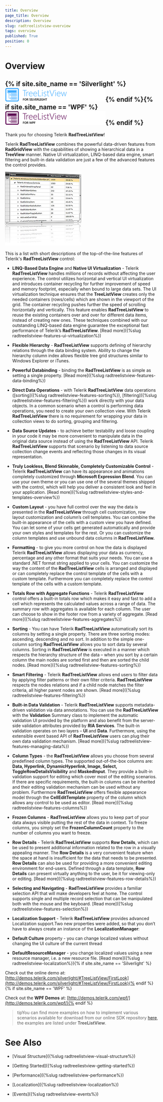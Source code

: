 ```yaml
---
title: Overview
page_title: Overview
description: Overview
slug: radtreelistview-overview
tags: overview
published: True
position: 0
---
```


# Overview



## {% if site.site_name == 'Silverlight' %}![](images/RadTreeListViewSl.png){% endif %}{% if site.site_name == 'WPF' %}![](images/RadTreeListViewWPF.png){% endif %}



Thank you for choosing Telerik __RadTreeListView__! 

Telerik __RadTreeListView__ combines the powerful data-driven features from __RadGridView__ with the capabilities of showing a hierarchical data in a __TreeView__ manner. Native UI virtualization, LINQ-based data engine, smart filtering and built-in data validation are just a few of the advanced features the control provides.

![](images/RadTreeListView_Overview_02.png)

This is a list with short descriptions of the top-of-the-line features of Telerik's __RadTreeListView__ control:

* __LINQ-Based Data Engine__ and __Native UI Virtualization__ - Telerik __RadTreeListView__ handles millions of records without affecting the user experience. The control utilizes horizontal and vertical UI virtualization and introduces container recycling for further improvement of speed and memory footprint, especially when bound to large data sets. The UI virtualization technique ensures that the __TreeListView__ creates only the needed containers (rows/cells) which are shown in the viewport of the grid. The container recycling pushes further the speed of scrolling horizontally and vertically. This feature enables __RadTreeListView__ to reuse the existing containers over and over for different data items, instead of creating new ones. These techniques combined with our outstanding LINQ-based data engine guarantee the exceptional fast performance of Telerik’s __RadTreeListView__. [Read more]({%slug radtreelistview-features-ui-virtualization%})

* __Flexible Hierarchy__ - __RadTreeListView__ supports defining of hierarchy relations through the data binding system. Ability to change the hierarchy column index allows flexible tree grid structures similar to Windows Explorer or iTunes.

* __Powerful Databinding__ - binding the __RadTreeListView__ is as simple as setting a single property. [Read more]({%slug radtreelistview-features-data-binding%})

* __Direct Data Operations__ - with Telerik __RadTreeListView__ data operations ([sorting]({%slug radtreelistview-features-sorting%}), [filtering]({%slug radtreelistview-features-filtering%})) work directly with your data objects. In a common scenario when a control is performing data operations, you need to create your own collection view. With Telerik __RadTreeListView__ there is no requirement for wrapping your data in collection views to do sorting, grouping and filtering.

* __Data Source Updates__ - to achieve better testability and loose coupling in your code it may be more convenient to manipulate data in the original data source instead of using the __RadTreeListView__ API. Telerik __RadTreeListView__ supports that scenario by listening to data source collection change events and reflecting those changes in its visual representation.

* __Truly Lookless, Blend Skinnable, Completely Customizable Control__ - Telerik __RadTreeListView__ can have its appearance and animations completely customized through __Microsoft Expression Blend__. You can use your own theme or you can use one of the several themes shipped with the control, which will help you deliver a consistent look and feel in your application. [Read more]({%slug radtreelistview-styles-and-templates-overview%})

* __Custom Layout__ - you have full control over the way the data is presented in the __RadTreeListView__ through cell customization, row layout customization and column’s cell templates. You can combine the built-in appearance of the cells with a custom view you have defined. You can let some of your cells get generated automatically and provide your own styles and templates for the rest. Or you can customize the column templates and use unbound data columns in __RadTreeListView.__

* __Formatting__ - to give you more control on how the data is displayed Telerik __RadTreeListView__ allows displaying your data as currency, percentage and any other format that suits your needs. You can use a standard .NET format string applied to your cells. You can customize the way the content of the __RadTreeListView__ cells is arranged and displayed or can completely replace the control template of the cells with a custom template. Furthermore you can completely replace the control template of the cells with a custom template. 

* __Totals Row with Aggregate Functions__ - Telerik __RadTreeListView__ control offers a built-in totals row which makes it easy and fast to add a cell which represents the calculated values across a range of data. The summary row with aggregates is available for each column. The user can choose to show in the footer row from a variety of aggregate. [Read more]({%slug radtreelistview-features-aggregates%})

* __Sorting__ - You can have Telerik __RadTreeListView__ automatically sort its columns by setting a single property. There are three sorting modes: ascending, descending and no sort. In addition to the simple one-column sorting __RadTreeListView__ allows you to sort data by several columns. Sorting in __RadTreeListView__ is executed in a manner which respects the hierarchy structure of the data – when you sort by a certain column the main nodes are sorted first and then are sorted the child nodes. [Read more]({%slug radtreelistview-features-sorting%})

* __Smart Filtering__ - Telerik __RadTreeListView__ allows end users to filter data by applying filter patterns or their own filter criteria. __RadTreeListView__ respects the nodes relations and if a child node matches the filter criteria, all higher parent nodes are shown. [Read more]({%slug radtreelistview-features-filtering%})

* __Built-in Data Validation__ - Telerik __RadTreeListView__ supports metadata-driven validation via data annotations. You can use the __RadTreeListView__ with the __Validation__ Summary class to implement the automatic validation UI provided by the platform and also benefit from the server-side validation attributes provided by __RIA Services__. The built-in validation operates on two layers – __UI__ and __Data__. Furthermore, using the extensible event based API of __RadTreeListView__ users can plug their own data validation mechanism. [Read more]({%slug radtreelistview-features-managing-data%})

* __Column Types__ - the __RadTreeListView__ allows you choose from several predefined column types. The supported out-of-the-box columns are: __Data, Hyperlink, DynamicHyperlink, Image, Select, ToggleRowDetailsVisibility__ and __MaskedInput__. They provide a built-in validation support for editing which cover most of the editing scenarios. If there are specific requirements, the built-in columns can be inherited and their editing validation mechanism can be used without any problem. Furthermore __RadTreeListView__ offers flexible appearance model through the __CellEditTemplate__ property of the column which allows any control to be used as editor. [Read more]({%slug radtreelistview-features-columns%})

* __Frozen Columns__ - __RadTreeListView__ allows you to keep part of your data always visible putting the rest of the data in context. To freeze columns, you simply set the __FrozenColumnCount__ property to the number of columns you want to freeze.

* __Row Details__ - Telerik __RadTreeListView__ supports __Row Details__, which can be used to present additional information related to the row in a visually appealing manner. The __Row Details__ is a very convenient feature when the space at hand is insufficient for the data that needs to be presented. __Row Details__ can also be used for providing a more convenient editing environment for end-users. Defined through a data template, __Row Details__ can present virtually anything to the user, be it for viewing-only or editing. [Read more]({%slug radtreelistview-features-row-details%})

* __Selecting and Navigating__ - __RadTreeListView__ provides a familiar selection API that will make developers feel at home. The control supports single and multiple record selection that can be manipulated both with the mouse and the keyboard. [Read more]({%slug radtreelistview-features-selection%})

* __Localization Support__ - Telerik __RadTreeListView__ provides advanced Localization support.Two new properties were added, so that you don’t have to always create an instance of the __LocalizationManager__:



* __Default Culture__ property -  you can change localized values without changing the UI culture of the current thread

* __DefaultResourceManager__  - you change localized values using a new resource manager, i.e. a new resource file. [Read more]({%slug radtreelistview-localization%}){% if site.site_name == 'Silverlight' %}

Check out the online demo at: [http://demos.telerik.com/silverlight/#TreeListView/FirstLook](http://demos.telerik.com/silverlight/#TreeListView/FirstLook){% endif %}{% if site.site_name == 'WPF' %}

Check out the __WPF Demos__ at: [http://demos.telerik.com/wpf/](http://demos.telerik.com/wpf/){% endif %}

>tipYou can find more examples on how to implement various scenarios available for download from our online SDK repository [here](https://github.com/telerik/xaml-sdk/), the examples are listed under __TreeListView__.
          

# See Also

 * [Visual Structure]({%slug radtreelistview-visual-structure%})

 * [Getting Started]({%slug radtreeliestview-getting-started%})

 * [Performance]({%slug radtreelistview-performance%})

 * [Localization]({%slug radtreelistview-localization%})

 * [Events]({%slug radtreelistview-events%})
